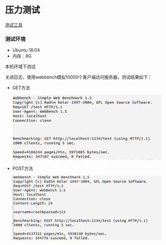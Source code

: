 # 压力测试

[测试工具](../test/webbench.md)

### 测试环境

+ Ubuntu 18.04
+ 内存：8G

本机环境下测试

关闭日志，使用webbench模拟10000个客户端访问服务器，测试结果如下：

+ GET方法

  ![image-20210531212452656](./imgs/get.png)

+ POST方法

  ![image-20210531212536545](./imgs/post.png)

